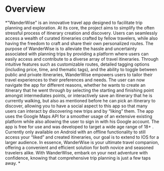 # Overview

*"WanderWise" is an innovative travel app designed to facilitate trip planning and exploration. At its core, the project aims to simplify the often stressful process of itinerary creation and discovery. Users can seamlessly access a wealth of curated itineraries crafted by fellow travelers, while also having the freedom to craft and share their own personalized routes.
The purpose of WanderWise is to alleviate the hassle and uncertainty associated with planning trips by providing a platform where users can easily access and contribute to a diverse array of travel itineraries. Through intuitive features such as customizable routes, detailed tagging options (including price, time, and thematic tags), and the ability to toggle between public and private itineraries, WanderWise empowers users to tailor their travel experiences to their preferences and needs. The user can now navigate the app for different reasons, whether he wants to create an itinerary that he went through by selecting the starting and finishing point amongst intermediates points, or interactively save an itinerary that he is currently walking, but also as mentioned before he can pick an itinerary to discover, allowing you to have a social aspect to this app so that many users can interact by discovering new trips and by “liking” them.
The app uses the Google Maps API for a smoother usage of an extensive existing platform while also allowing the user to sign in with his Google account. The app is free for use and was developed to target a wide age range of 18+ . Currently only available on Android with an offline functionality to still access your “liked” and created itineraries, our goal is to extend to IOS for a larger audience.
In essence, WanderWise is your ultimate travel companion, offering a convenient and efficient solution for both novice and seasoned travelers alike. With WanderWise, embark on your next adventure with confidence, knowing that comprehensive trip planning is just a few taps away.
*

